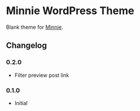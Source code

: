 # Minnie WordPress Theme
Blank theme for [Minnie](https://github.com/kucrut/minnie).

## Changelog
### 0.2.0
* Filter preview post link

### 0.1.0
* Initial
